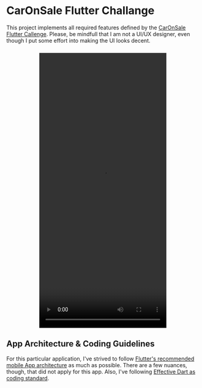 # CarOnSale Flutter Challange

This project implements all required features defined by the [CarOnSale Flutter Callenge](https://gist.github.com/akaTJ/9081fdd1aed3bd8a051ef6de96bf54bf). Please, be mindfull that I am not a UI/UX designer, even though I put some effort into making the UI looks decent.

<center style="margin: 24px auto;">
<video width="332" height="720" controls>
  <source src="car_on_sale_app_demo.mp4" type="video/mp4">
  Your browser does not support the video tag.
</video>
</center>


## App Architecture & Coding Guidelines

For this particular application, I've strived to follow [Flutter's recommended mobile App architecture](https://docs.flutter.dev/app-architecture/guide) as much as possible. There are a few nuances, though, that did not apply for this app. Also, I've following [Effective Dart as coding standard](https://dart.dev/effective-dart).
